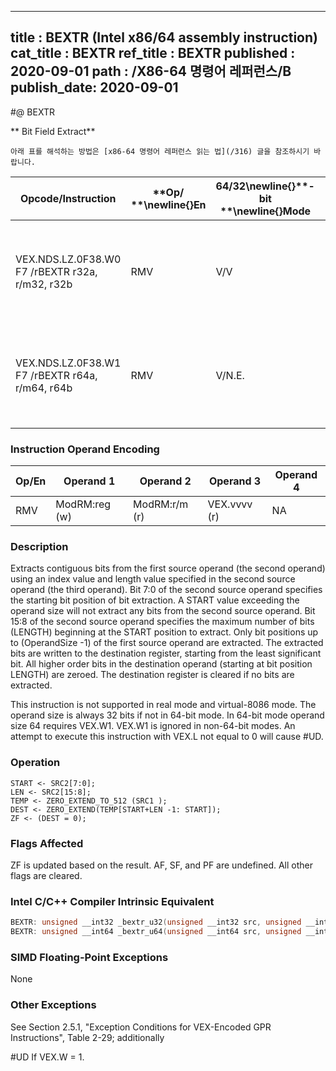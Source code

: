 ----------------------------
title : BEXTR (Intel x86/64 assembly instruction)
cat_title : BEXTR
ref_title : BEXTR
published : 2020-09-01
path : /X86-64 명령어 레퍼런스/B
publish_date: 2020-09-01
----------------------------


#@ BEXTR

** Bit Field Extract**

```lec-info
아래 표를 해석하는 방법은 [x86-64 명령어 레퍼런스 읽는 법](/316) 글을 참조하시기 바랍니다.
```

|**Opcode/Instruction**|**Op/ **\newline{}**En**|**64/32**\newline{}**-bit **\newline{}**Mode**|**CPUID **\newline{}**Feature **\newline{}**Flag**|**Description**|
|----------------------|------------------------|----------------------------------------------|--------------------------------------------------|---------------|
|VEX.NDS.LZ.0F38.W0 F7 /rBEXTR r32a, r/m32, r32b|RMV|V/V|BMI1|Contiguous bitwise extract from r/m32 using r32b as control; store result in r32a.|
|VEX.NDS.LZ.0F38.W1 F7 /rBEXTR r64a, r/m64, r64b|RMV|V/N.E.|BMI1|Contiguous bitwise extract from r/m64 using r64b as control; store result in r64a|
### Instruction Operand Encoding


|Op/En|Operand 1|Operand 2|Operand 3|Operand 4|
|-----|---------|---------|---------|---------|
|RMV|ModRM:reg (w)|ModRM:r/m (r)|VEX.vvvv (r)|NA|
### Description


Extracts contiguous bits from the first source operand (the second operand) using an index value and length value specified in the second source operand (the third operand). Bit 7:0 of the second source operand specifies the starting bit position of bit extraction. A START value exceeding the operand size will not extract any bits from the second source operand. Bit 15:8 of the second source operand specifies the maximum number of bits (LENGTH) beginning at the START position to extract. Only bit positions up to (OperandSize -1) of the first source operand are extracted. The extracted bits are written to the destination register, starting from the least significant bit. All higher order bits in the destination operand (starting at bit position LENGTH) are zeroed. The destination register is cleared if no bits are extracted.

This instruction is not supported in real mode and virtual-8086 mode. The operand size is always 32 bits if not in 64-bit mode. In 64-bit mode operand size 64 requires VEX.W1. VEX.W1 is ignored in non-64-bit modes. An attempt to execute this instruction with VEX.L not equal to 0 will cause #UD.


### Operation

```info-verb
START <- SRC2[7:0];
LEN <- SRC2[15:8];
TEMP <- ZERO_EXTEND_TO_512 (SRC1 );
DEST <- ZERO_EXTEND(TEMP[START+LEN -1: START]);
ZF <- (DEST = 0);
```
### Flags Affected


ZF is updated based on the result. AF, SF, and PF are undefined. All other flags are cleared. 


### Intel C/C++ Compiler Intrinsic Equivalent

```cpp
BEXTR: unsigned __int32 _bextr_u32(unsigned __int32 src, unsigned __int32 start. unsigned __int32 len);
BEXTR: unsigned __int64 _bextr_u64(unsigned __int64 src, unsigned __int32 start. unsigned __int32 len);
```
### SIMD Floating-Point Exceptions


None

### Other Exceptions


See Section 2.5.1, "Exception Conditions for VEX-Encoded GPR Instructions", Table 2-29; additionally

#UD  If VEX.W = 1.

